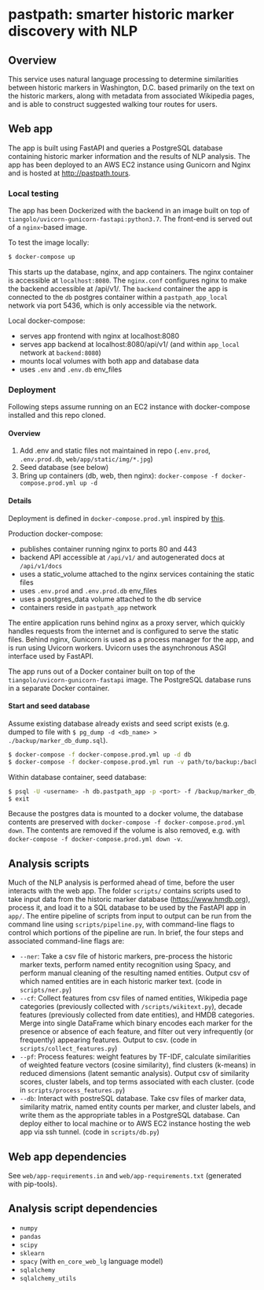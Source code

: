 # pastpath: smarter historic marker discovery with NLP

## Overview

This service uses natural language processing to determine similarities between historic markers in Washington, D.C. based primarily on the text on the historic markers, along with metadata from associated Wikipedia pages, and is able to construct suggested walking tour routes for users.

## Web app

The app is built using FastAPI and queries a PostgreSQL database containing historic marker information and the results of NLP analysis. The app has been deployed to an AWS EC2 instance using Gunicorn and Nginx and is hosted at <http://pastpath.tours>.

### Local testing

The app has been Dockerized with the backend in an image built on top of `tiangolo/uvicorn-gunicorn-fastapi:python3.7`. The front-end is served out of a `nginx`-based image.

To test the image locally:

```bash
$ docker-compose up
```

This starts up the database, nginx, and app containers. The nginx container is accessible at `localhost:8080`. The `nginx.conf` configures nginx to make the backend accessible at /api/v1/. The `backend` container  the app is connected to the `db` postgres container within a `pastpath_app_local` network via port 5436, which is only accessible via the network.

Local docker-compose:

- serves app frontend with nginx at localhost:8080
- serves app backend at localhost:8080/api/v1/ (and within `app_local` network at `backend:8080`)
- mounts local volumes with both app and database data
- uses `.env` and `.env.db` env_files

### Deployment

Following steps assume running on an EC2 instance with docker-compose installed and this repo cloned.

#### Overview

1) Add .env and static files not maintained in repo (`.env.prod`, `.env.prod.db`, `web/app/static/img/*.jpg`)
2) Seed database (see below)
3) Bring up containers (db, web, then nginx): `docker-compose -f docker-compose.prod.yml up -d`

#### Details

Deployment is defined in `docker-compose.prod.yml` inspired by [this](https://testdriven.io/blog/dockerizing-django-with-postgres-gunicorn-and-nginx/#production-dockerfile).

Production docker-compose:

- publishes container running nginx to ports 80 and 443
- backend API accessible at `/api/v1/` and autogenerated docs at `/api/v1/docs`
- uses a static_volume attached to the nginx services containing the static files
- uses `.env.prod` and `.env.prod.db` env_files
- uses a postgres_data volume attached to the db service
- containers reside in `pastpath_app` network

The entire application runs behind nginx as a proxy server, which quickly handles requests from the internet and is configured to serve the static files. Behind nginx, Gunicorn is used as a process manager for the app, and is run using Uvicorn workers. Uvicorn uses the asynchronous ASGI interface used by FastAPI.

The app runs out of a Docker container built on top of the `tiangolo/uvicorn-gunicorn-fastapi` image. The PostgreSQL database runs in a separate Docker container.

#### Start and seed database

Assume existing database already exists and seed script exists (e.g. dumped to file with `$ pg_dump -d <db_name> > ./backup/marker_db_dump.sql`).

```bash
$ docker-compose -f docker-compose.prod.yml up -d db
$ docker-compose -f docker-compose.prod.yml run -v path/to/backup:/backup db bash
```

Within database container, seed database:

```bash
$ psql -U <username> -h db.pastpath_app -p <port> -f /backup/marker_db_dump.sql
$ exit
```

Because the postgres data is mounted to a docker volume, the database contents are preserved with `docker-compose -f docker-compose.prod.yml down`. The contents are removed if the volume is also removed, e.g. with `docker-compose -f docker-compose.prod.yml down -v`.

## Analysis scripts

Much of the NLP analysis is performed ahead of time, before the user interacts with the web app. The folder `scripts/` contains scripts used to take input data from the historic marker database (<https://www.hmdb.org>), process it, and load it to a SQL database to be used by the FastAPI app in `app/`. The entire pipeline of scripts from input to output can be run from the command line using `scripts/pipeline.py`, with command-line flags to control which portions of the pipeline are run. In brief, the four steps and associated command-line flags are:

- `--ner`: Take a csv file of historic markers, pre-process the historic marker texts, perform named entity recognition using Spacy, and perform manual cleaning of the resulting named entities. Output csv of which named entities are in each historic marker text. (code in `scripts/ner.py`)
- `--cf`: Collect features from csv files of named entities, Wikipedia page categories (previously collected with `/scripts/wikitext.py`), decade features (previously collected from date entities), and HMDB categories. Merge into single DataFrame which binary encodes each marker for the presence or absence of each feature, and filter out very infrequently (or frequently) appearing features. Output to csv. (code in `scripts/collect_features.py`)
- `--pf`: Process features: weight features by TF-IDF, calculate similarities of weighted feature vectors (cosine similarity), find clusters (k-means) in reduced dimensions (latent semantic analysis). Output csv of similarity scores, cluster labels, and top terms associated with each cluster. (code in `scripts/process_features.py`)
- `--db`: Interact with postreSQL database. Take csv files of marker data, similarity matrix, named entity counts per marker, and cluster labels, and write them as the appropriate tables in a PostgreSQL database. Can deploy either to local machine or to AWS EC2 instance hosting the web app via ssh tunnel. (code in `scripts/db.py`)

## Web app dependencies

See `web/app-requirements.in` and `web/app-requirements.txt` (generated with pip-tools).

## Analysis script dependencies

- `numpy`
- `pandas`
- `scipy`
- `sklearn`
- `spacy` (with `en_core_web_lg` language model)
- `sqlalchemy`
- `sqlalchemy_utils`
